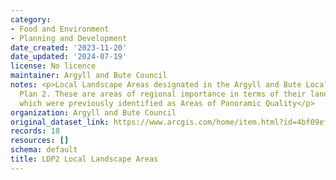```yaml
---
category:
- Food and Environment
- Planning and Development
date_created: '2023-11-20'
date_updated: '2024-07-19'
license: No licence
maintainer: Argyll and Bute Council
notes: <p>Local Landscape Areas designated in the Argyll and Bute Local Development
  Plan 2. These are areas of regional importance in terms of their landscape quality
  which were previously identified as Areas of Panoramic Quality</p>
organization: Argyll and Bute Council
original_dataset_link: https://www.arcgis.com/home/item.html?id=4bf09efaf95e4afe9d0bf60986fa9af0
records: 18
resources: []
schema: default
title: LDP2 Local Landscape Areas
---
```

